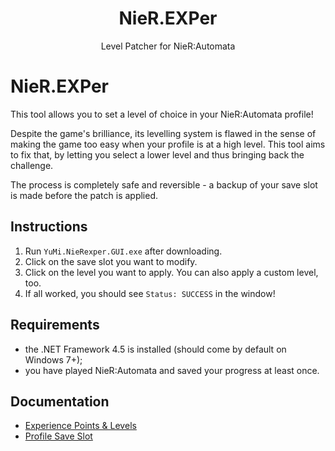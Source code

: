 <html>
    <h1 align="center">
        NieR.EXPer
    </h1>
    <p align="center">
        Level Patcher for NieR:Automata
    </p>
</html>

# NieR.EXPer

This tool allows you to set a level of choice in your NieR:Automata profile!

Despite the game's brilliance, its levelling system is flawed in the sense of
making the game too easy when your profile is at a high level. This tool aims
to fix that, by letting you select a lower level and thus bringing back the
challenge.

The process is completely safe and reversible - a backup of your save slot is
made before the patch is applied.

## Instructions

1. Run `YuMi.NieRexper.GUI.exe` after downloading.
2. Click on the save slot you want to modify.
3. Click on the level you want to apply. You can also apply a custom level, too.
4. If all worked, you should see `Status: SUCCESS` in the window!

## Requirements

- the .NET Framework 4.5 is installed (should come by default on Windows 7+);
- you have played NieR:Automata and saved your progress at least once.

## Documentation

- [Experience Points & Levels](doc/level.md)
- [Profile Save Slot](doc/slot.md)